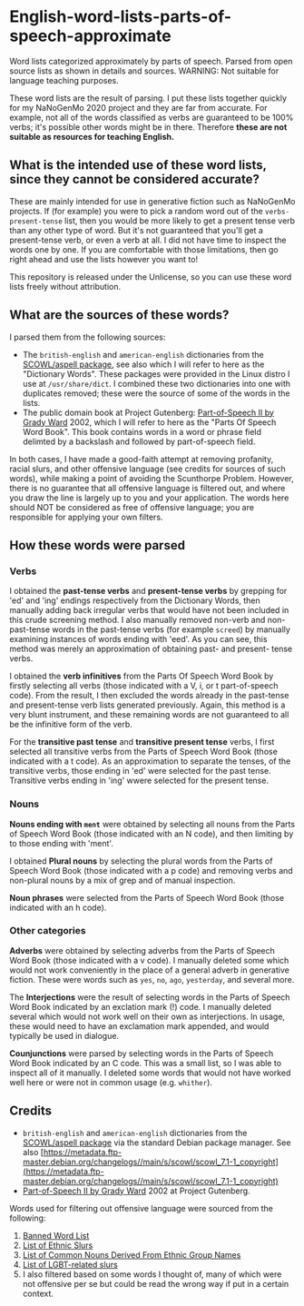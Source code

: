 # English-word-lists-parts-of-speech-approximate
Word lists categorized approximately by parts of speech. Parsed from open source lists as shown in details and sources. WARNING: Not suitable for language teaching purposes.

These word lists are the result of parsing. I put these lists together quickly for my NaNoGenMo 2020 project and they are far from accurate. For example, not all of the words classified as verbs are guaranteed to be 100% verbs; it's possible other words might be in there. Therefore **these are not suitable as resources for teaching English.** 

## What is the intended use of these word lists, since they cannot be considered accurate?
These are mainly intended for use in generative fiction such as NaNoGenMo projects. If (for example) you were to pick a random word out of the `verbs-present-tense` list, then you would be more likely to get a present tense verb than any other type of word. But it's not guaranteed that you'll get a present-tense verb, or even a verb at all. I did not have time to inspect the words one by one. If you are comfortable with those limitations, then go right ahead and use the lists however you want to! 

This repository is released under the Unlicense, so you can use these word lists freely without attribution.

## What are the sources of these words?
I parsed them from the following sources:
- The `british-english` and `american-english` dictionaries from the [SCOWL/aspell package](http://wordlist.aspell.net/), see also  which I will refer to here as the "Dictionary Words". These packages were provided in the Linux distro I use at `/usr/share/dict`. I combined these two dictionaries into one with duplicates removed; these were the source of some of the words in the lists.
- The public domain book at Project Gutenberg: [Part-of-Speech II by Grady Ward](http://www.gutenberg.org/ebooks/3203) 2002, which I will refer to here as the "Parts Of Speech Word Book". This book contains words in a word or phrase field delimted by a backslash and followed by part-of-speech field.

In both cases, I have made a good-faith attempt at removing profanity, racial slurs, and other offensive language (see credits for sources of such words), while making a point of avoiding the Scunthorpe Problem. However, there is no guarantee that all offensive language is filtered out, and where you draw the line is largely up to you and your application. The words here should NOT be considered as free of offensive language; you are responsible for applying your own filters.

## How these words were parsed
### Verbs
I obtained the **past-tense verbs** and **present-tense verbs** by grepping for 'ed' and 'ing' endings respectively from the Dictionary Words, then manually adding back irregular verbs that would have not been included in this crude screening method. I also manually removed non-verb and non-past-tense words in the past-tense verbs (for example `screed`) by manually examining instances of words ending with 'eed'. As you can see, this method was merely an approximation of obtaining past- and present- tense verbs.

I obtained the **verb infinitives** from the Parts Of Speech Word Book by firstly selecting all verbs (those indicated with a V, i, or t part-of-speech code). From the result, I then excluded the words already in the past-tense and present-tense verb lists generated previously. Again, this method is a very blunt instrument, and these remaining words are not guaranteed to all be the infinitive form of the verb. 

For the **transitive past tense** and **transitive present tense** verbs, I first selected all transitive verbs from the Parts of Speech Word Book (those indicated with a t code). As an approximation to separate the tenses, of the transitive verbs, those ending in 'ed' were selected for the past tense. Transitive verbs ending in 'ing' wwere selected for the present tense.

### Nouns
**Nouns ending with `ment`** were obtained by selecting all nouns from the Parts of Speech Word Book (those indicated with an N code), and then limiting by to those ending with 'ment'.

I obtained **Plural nouns** by selecting the plural words from the Parts of Speech Word Book (those indicated with a p code) and removing verbs and non-plural nouns by a mix of grep and of manual inspection.

**Noun phrases** were selected from the Parts of Speech Word Book (those indicated with an h code).

### Other categories
**Adverbs** were obtained by selecting adverbs from the Parts of Speech Word Book (those indicated with a v code). I manually deleted some which would not work conveniently in the place of a general adverb in generative fiction. These were words such as `yes`, `no`, `ago`, `yesterday`, and several more.

The **Interjections** were the result of selecting words in the Parts of Speech Word Book indicated by an exclation mark (!) code. I manually deleted several which would not work well on their own as interjections. In usage, these would need to have an exclamation mark appended, and would typically be used in dialogue.

**Counjunctions** were parsed by selecting words in the Parts of Speech Word Book indicated by an C code. This was a small list, so I was able to inspect all of it manually. I deleted some words that would not have worked well here or were not in common usage (e.g. `whither`).

## Credits
- `british-english` and `american-english` dictionaries from the [SCOWL/aspell package](http://wordlist.aspell.net/) via the standard Debian package manager. See also [https://metadata.ftp-master.debian.org/changelogs//main/s/scowl/scowl_7.1-1_copyright](https://metadata.ftp-master.debian.org/changelogs//main/s/scowl/scowl_7.1-1_copyright)
- [Part-of-Speech II by Grady Ward](http://www.gutenberg.org/ebooks/3203) 2002 at Project Gutenberg.

Words used for filtering out offensive language were sourced from the following:
1. [Banned Word List](http://www.bannedwordlist.com/)
2. [List of Ethnic Slurs](https://en.wikipedia.org/wiki/List_of_ethnic_slurs)
3. [List of Common Nouns Derived From Ethnic Group Names](https://en.wikipedia.org/wiki/List_of_common_nouns_derived_from_ethnic_group_names)
4. [List of LGBT-related slurs](https://en.wikipedia.org/wiki/List_of_LGBT-related_slurs)
5. I also filtered based on some words I thought of, many of which were not offensive per se but could be read the wrong way if put in a certain context. 

